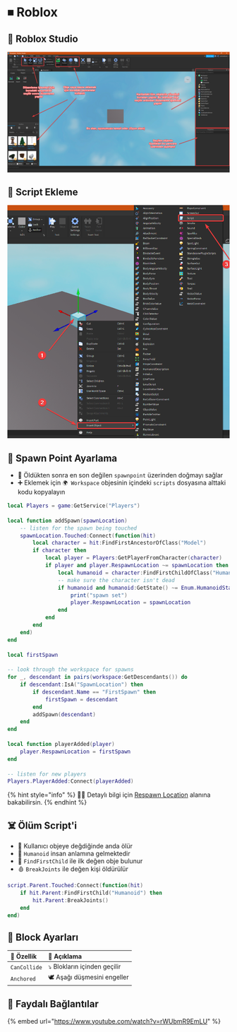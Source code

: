 # ⏹ Roblox

## 🌃 Roblox Studio

![](../.gitbook/assets/robloxstudio_usage%20%283%29.png)

## 📜 Script Ekleme

![](../.gitbook/assets/robloxstudio_addscript.png)

## 🐣 Spawn Point Ayarlama

* 🚄 Öldükten sonra en son değilen `spawnpoint` üzerinden doğmayı sağlar
* ➕ Eklemek için `🌍 Workspace` objesinin içindeki `scripts` dosyasına alttaki kodu kopyalayın

```lua
local Players = game:GetService("Players")
 
local function addSpawn(spawnLocation)
	-- listen for the spawn being touched
	spawnLocation.Touched:Connect(function(hit)
		local character = hit:FindFirstAncestorOfClass("Model")
		if character then
			local player = Players:GetPlayerFromCharacter(character)
			if player and player.RespawnLocation ~= spawnLocation then
				local humanoid = character:FindFirstChildOfClass("Humanoid")
				-- make sure the character isn't dead
				if humanoid and humanoid:GetState() ~= Enum.HumanoidStateType.Dead then
					print("spawn set")
					player.RespawnLocation = spawnLocation
				end
			end
		end
	end)
end
 
local firstSpawn
 
-- look through the workspace for spawns
for _, descendant in pairs(workspace:GetDescendants()) do
	if descendant:IsA("SpawnLocation") then
		if descendant.Name == "FirstSpawn" then
			firstSpawn = descendant
		end
		addSpawn(descendant)
	end
end
 
local function playerAdded(player)
	player.RespawnLocation = firstSpawn
end
 
-- listen for new players
Players.PlayerAdded:Connect(playerAdded)
```

{% hint style="info" %}
‍🧙‍♂ Detaylı bilgi için [Respawn Location](https://developer.roblox.com/en-us/api-reference/property/Player/RespawnLocation) alanına bakabilirsin.
{% endhint %}

## ☠️ Ölüm Script'i

* 🤵 Kullanıcı objeye değdiğinde anda ölür
* 🤵 `Humanoid` insan anlamına gelmektedir
* 🦄 `FindFirstChild` ile ilk değen obje bulunur
* 🩸 `BreakJoints` ile değen kişi öldürülür

```lua
script.Parent.Touched:Connect(function(hit)
	if hit.Parent:FindFirstChild("Humanoid") then 
		hit.Parent:BreakJoints()
	end
end)
```

## 🧩 Block Ayarları

| 💎 Özellik | 📝 Açıklama |
| :--- | :--- |
| `CanCollide` | ⤵ Blokların içinden geçilir |
| `Anchored` | 🕊️ Aşağı düşmesini engeller |

## 🔗 Faydalı Bağlantılar

{% embed url="https://www.youtube.com/watch?v=rWUbmR9EmLU" %}



